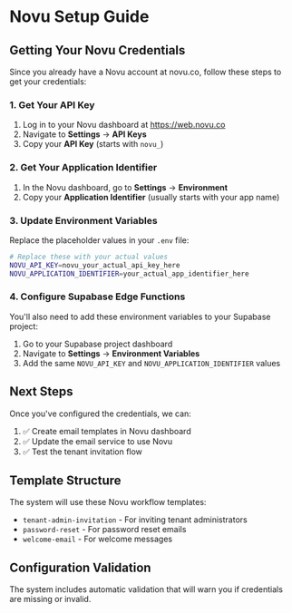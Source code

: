 # Novu Setup Guide

## Getting Your Novu Credentials

Since you already have a Novu account at novu.co, follow these steps to get your credentials:

### 1. Get Your API Key
1. Log in to your Novu dashboard at https://web.novu.co
2. Navigate to **Settings** → **API Keys**
3. Copy your **API Key** (starts with `novu_`)

### 2. Get Your Application Identifier
1. In the Novu dashboard, go to **Settings** → **Environment**
2. Copy your **Application Identifier** (usually starts with your app name)

### 3. Update Environment Variables
Replace the placeholder values in your `.env` file:

```bash
# Replace these with your actual values
NOVU_API_KEY=novu_your_actual_api_key_here
NOVU_APPLICATION_IDENTIFIER=your_actual_app_identifier_here
```

### 4. Configure Supabase Edge Functions
You'll also need to add these environment variables to your Supabase project:
1. Go to your Supabase project dashboard
2. Navigate to **Settings** → **Environment Variables**
3. Add the same `NOVU_API_KEY` and `NOVU_APPLICATION_IDENTIFIER` values

## Next Steps
Once you've configured the credentials, we can:
1. ✅ Create email templates in Novu dashboard
2. ✅ Update the email service to use Novu
3. ✅ Test the tenant invitation flow

## Template Structure
The system will use these Novu workflow templates:
- `tenant-admin-invitation` - For inviting tenant administrators
- `password-reset` - For password reset emails
- `welcome-email` - For welcome messages

## Configuration Validation
The system includes automatic validation that will warn you if credentials are missing or invalid.